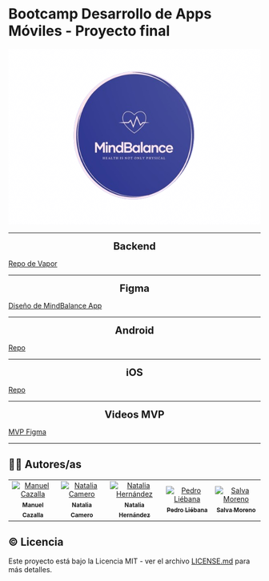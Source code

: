 # Bootcamp Desarrollo de Apps Móviles - Proyecto final

<div align="center">
  <img src="https://github.com/Mind-Balance/Vapor-Backend/blob/main/assets/mindBalanceLogo.png" alt="Logo MindBalance" width="550" height="350">
</div>




---

<p align="center">
  <strong><span style="font-size:20px;">Backend</span></strong>
</p>

[Repo de Vapor ](https://github.com/Mind-Balance/Vapor-Backend)

---

<p align="center">
  <strong><span style="font-size:20px;">Figma</span></strong>
</p>

[Diseño de MindBalance App](https://www.figma.com/file/6nh4x3TMeykuJH6QJVtV5L/MindBalance-App-Project?type=design&node-id=403-3283&mode=design&t=X0ftMSj3odRKnmfk-0)

---


<p align="center">
  <strong><span style="font-size:20px;">Android</span></strong>
</p>

[Repo](https://github.com/Mind-Balance/Front-Android)

---


<p align="center">
  <strong><span style="font-size:20px;">iOS</span></strong>
</p>


[Repo](https://github.com/Mind-Balance/Front-iOS)

---

<p align="center">
  <strong><span style="font-size:20px;">Videos MVP </span></strong>
</p>


[MVP Figma](https://drive.google.com/drive/folders/1pUDuMwbC6lgXx5848WVJ7R2ErjeNSxV3)

---




<a name="autorxs"></a>
## ✍🏼 Autores/as

<table>
  <tbody>
    <tr>
      <td align="center" width="14.28%"><a href="https://github.com/manuelCAZALLA"><img src="https://github.com/manuelCAZALLA.png" width="100px;" alt="Manuel Cazalla"/><br /><sub><b>Manuel Cazalla</b></sub></a></td>
      <td align="center" width="14.28%"><a href="https://github.com/nataliacamero"><img src="https://github.com/nataliacamero.png" width="100px;" alt="Natalia Camero"/><br /><sub><b>Natalia Camero</b></sub></a></td>
      <td align="center" width="14.28%"><a href="https://github.com/NatCam22"><img src="https://github.com/NatCam22.png" width="100px;" alt="Natalia Hernández"/><br /><sub><b>Natalia Hernández</b></sub></a></td>
      <td align="center" width="14.28%"><a href="https://github.com/Castellano46"><img src="https://github.com/Castellano46.png" width="100px;" alt="Pedro Liébana"/><br /><sub><b>Pedro Liébana</b></sub></a></td>
      <td align="center" width="14.28%"><a href="https://github.com/salvaMsanchez"><img src="https://github.com/salvaMsanchez.png" width="100px;" alt="Salva Moreno"/><br /><sub><b>Salva Moreno</b></sub></a></td>
    </tr>
  </tbody>
</table>

<a name="licencia"></a>
## ©️ Licencia

Este proyecto está bajo la Licencia MIT - ver el archivo [LICENSE.md](https://github.com/Mind-Balance/Vapor-Backend/blob/main/LICENSE.md) para más detalles.
